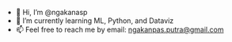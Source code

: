 - 👋 Hi, I’m @ngakanasp
- 🌱 I’m currently learning ML, Python, and Dataviz
- 📫 Feel free to reach me by email: ngakanpas.putra@gmail.com

<!---
ngakanasp/ngakanasp is a ✨ special ✨ repository because its `README.md` (this file) appears on your GitHub profile.
You can click the Preview link to take a look at your changes.
--->
